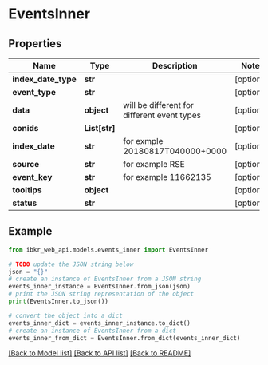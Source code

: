 # EventsInner


## Properties

Name | Type | Description | Notes
------------ | ------------- | ------------- | -------------
**index_date_type** | **str** |  | [optional] 
**event_type** | **str** |  | [optional] 
**data** | **object** | will be different for different event types | [optional] 
**conids** | **List[str]** |  | [optional] 
**index_date** | **str** | for exmple 20180817T040000+0000 | [optional] 
**source** | **str** | for example RSE | [optional] 
**event_key** | **str** | for example 11662135 | [optional] 
**tooltips** | **object** |  | [optional] 
**status** | **str** |  | [optional] 

## Example

```python
from ibkr_web_api.models.events_inner import EventsInner

# TODO update the JSON string below
json = "{}"
# create an instance of EventsInner from a JSON string
events_inner_instance = EventsInner.from_json(json)
# print the JSON string representation of the object
print(EventsInner.to_json())

# convert the object into a dict
events_inner_dict = events_inner_instance.to_dict()
# create an instance of EventsInner from a dict
events_inner_from_dict = EventsInner.from_dict(events_inner_dict)
```
[[Back to Model list]](../README.md#documentation-for-models) [[Back to API list]](../README.md#documentation-for-api-endpoints) [[Back to README]](../README.md)


